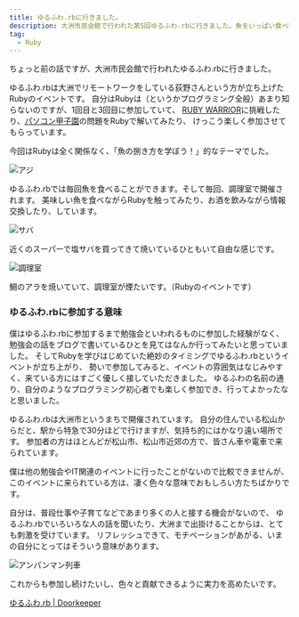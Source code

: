 ```yaml
---
title: ゆるふわ.rbに行きました。
description: 大洲市民会館で行われた第5回ゆるふわ.rbに行きました。魚をいっぱい食べた。
tag:
  - Ruby
---
```


ちょっと前の話ですが、大洲市民会館で行われたゆるふわ.rbに行きました。

ゆるふわ.rbは大洲でリモートワークをしている荻野さんという方が立ち上げたRubyのイベントです。
自分はRubyは（というかプログラミング全般）あまり知らないのですが、1回目と3回目に参加していて、
[RUBY WARRIOR][ruby-warrior]に挑戦したり、[パソコン甲子園][pc-ko]の問題をRubyで解いてみたり、
けっこう楽しく参加させてもらっています。

今回はRubyは全く関係なく、「魚の捌き方を学ぼう！」的なテーマでした。

![アジ][aji]

ゆるふわ.rbでは毎回魚を食べることができます。そして毎回、調理室で開催されます。
美味しい魚を食べながらRubyを触ってみたり、お酒を飲みながら情報交換したり、しています。

![サバ][saba]

近くのスーパーで塩サバを買ってきて焼いているひともいて自由な感じです。

![調理室][cook-room]

鯛のアラを焼いていて、調理室が煙たいです。（Rubyのイベントです）

### ゆるふわ.rbに参加する意味

僕はゆるふわ.rbに参加するまで勉強会といわれるものに参加した経験がなく、
勉強会の話をブログで書いているひとを見てはなんか行ってみたいと思っていました。
そしてRubyを学びはじめていた絶妙のタイミングでゆるふわ.rbというイベントが立ち上がり、
勢いで参加してみると、イベントの雰囲気はなじみやすく、来ている方にはすごく優しく接していただきました。
ゆるふわの名前の通り、自分のようなプログラミング初心者でも楽しく参加でき、行ってよかったなと思いました。

ゆるふわ.rbは大洲市というまちで開催されています。
自分の住んでいる松山からだと、駅から特急で30分ほどで行けますが、気持ち的にはかなり遠い場所です。
参加者の方はほとんどが松山市、松山市近郊の方で、皆さん車や電車で来られています。

僕は他の勉強会やIT関連のイベントに行ったことがないので比較できませんが、
このイベントに来られている方は、凄く色々な意味でおもしろい方たちばかりです。

自分は、普段仕事や子育てなどであまり多くの人と接する機会がないので、
ゆるふわ.rbでいろいろな人の話を聞いたり、大洲まで出掛けることからは、とても刺激を受けています。
リフレッシュできて、モチベーションがあがる、いまの自分にとってはそういう意味があります。

![アンパンマン列車][anpanman]

これからも参加し続けたいし、色々と貢献できるように実力を高めたいです。

[ゆるふわ.rb \| Doorkeeper][yuru-url]

[ruby-warrior]: https://www.bloc.io/ruby-warrior/#/
[pc-ko]: http://web-ext.u-aizu.ac.jp/pc-concours/
[aji]: /img/uploads/2014/08/horse-mackerel.jpg
[saba]: /img/uploads/2014/08/salted-mackerel.jpg
[cook-room]: /img/uploads/2014/08/cooking-room.jpg
[anpanman]: /img/uploads/2014/08/anpanman-train.jpg
[yuru-url]: http://yurufuwa.doorkeeper.jp/
